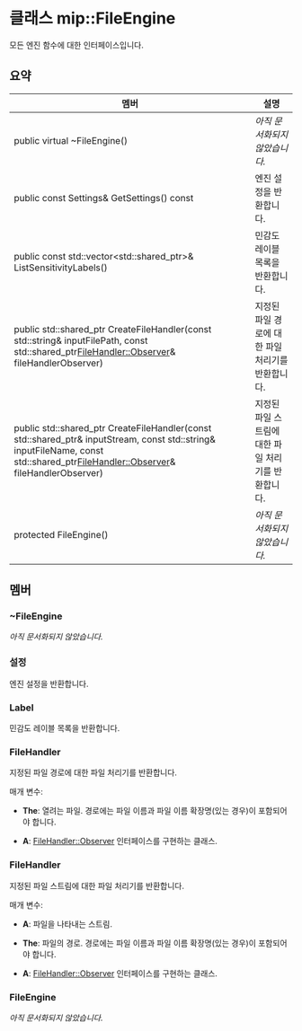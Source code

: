# <a name="class-mipfileengine"></a>클래스 mip::FileEngine 
모든 엔진 함수에 대한 인터페이스입니다.
  
## <a name="summary"></a>요약
 멤버                        | 설명                                
--------------------------------|---------------------------------------------
 public virtual ~FileEngine()  | _아직 문서화되지 않았습니다._
 public const Settings& GetSettings() const  |  엔진 설정을 반환합니다.
public const std::vector<std::shared_ptr<Label>>& ListSensitivityLabels()  |  민감도 레이블 목록을 반환합니다.
public std::shared_ptr<FileHandler> CreateFileHandler(const std::string& inputFilePath, const std::shared_ptr<FileHandler::Observer>& fileHandlerObserver)  |  지정된 파일 경로에 대한 파일 처리기를 반환합니다.
public std::shared_ptr<FileHandler> CreateFileHandler(const std::shared_ptr<Stream>& inputStream, const std::string& inputFileName, const std::shared_ptr<FileHandler::Observer>& fileHandlerObserver)  |  지정된 파일 스트림에 대한 파일 처리기를 반환합니다.
 protected FileEngine()  | _아직 문서화되지 않았습니다._
  
## <a name="members"></a>멤버
  
### <a name="fileengine"></a>~FileEngine
_아직 문서화되지 않았습니다._

  
### <a name="settings"></a>설정
엔진 설정을 반환합니다.
  
### <a name="label"></a>Label
민감도 레이블 목록을 반환합니다.
  
### <a name="filehandler"></a>FileHandler
지정된 파일 경로에 대한 파일 처리기를 반환합니다.

매개 변수:  
* **The**: 열려는 파일. 경로에는 파일 이름과 파일 이름 확장명(있는 경우)이 포함되어야 합니다. 


* **A**: [FileHandler::Observer](class_mip_filehandler_observer.md) 인터페이스를 구현하는 클래스.


  
### <a name="filehandler"></a>FileHandler
지정된 파일 스트림에 대한 파일 처리기를 반환합니다.

매개 변수:  
* **A**: 파일을 나타내는 스트림. 


* **The**: 파일의 경로. 경로에는 파일 이름과 파일 이름 확장명(있는 경우)이 포함되어야 합니다. 


* **A**: [FileHandler::Observer](class_mip_filehandler_observer.md) 인터페이스를 구현하는 클래스.


  
### <a name="fileengine"></a>FileEngine
_아직 문서화되지 않았습니다._
